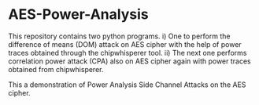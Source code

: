 # AES-Power-Analysis

This repository contains two python programs.
        i) One to perform the difference of means (DOM) attack on AES cipher with the help of power traces obtained through the chipwhisperer tool.
        ii) The next one performs correlation power attack (CPA) also on AES cipher again with power traces obtained from chipwhisperer.
        
 This a demonstration of Power Analysis Side Channel Attacks on the AES cipher.
